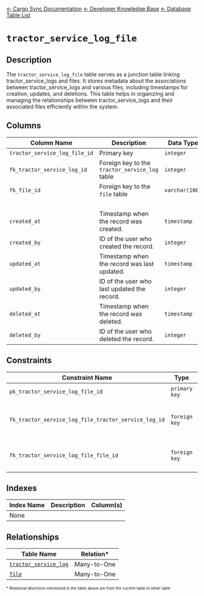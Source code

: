 [← Cargo Sync Documentation](../../../../readme.md) [← Developer Knowledge Base](../../readme.md) [← Database Table List](../database-design.md)

# `tractor_service_log_file`

## Description

The `tractor_service_log_file` table serves as a junction table linking tractor_service_logs and files. It stores metadata about the associations between tractor_service_logs and various files, including timestamps for creation, updates, and deletions. This table helps in organizing and managing the relationships between tractor_service_logs and their associated files efficiently within the system.

## Columns

|Column Name|Description|Data Type|Nullable|Default|
|-|-|-|-|-|
|`tractor_service_log_file_id`|Primary key|`integer`|❌||
|`fk_tractor_service_log_id`|Foreign key to the `tractor_service_log` table|`integer`|❌||
|`fk_file_id`|Foreign key to the `file` table|`varchar(100)`|❌||
|&nbsp;|
|`created_at`|Timestamp when the record was created.|`timestamp`|❌|`current_timestamp`|
|`created_by`|ID of the user who created the record.|`integer`|❌|-1|
|`updated_at`|Timestamp when the record was last updated.|`timestamp`|❌|`current_timestamp`|
|`updated_by`|ID of the user who last updated the record.|`integer`|❌|-1|
|`deleted_at`|Timestamp when the record was deleted.|`timestamp`|✓|`null`|
|`deleted_by`|ID of the user who deleted the record.|`integer`|✓|`null`|

## Constraints

|Constraint Name|Type|Description|Column(s)|
|--|--|--|--|
|`pk_tractor_service_log_file_id`|`primary key`|Primary key constraint|`tractor_service_log_file_id`|
|`fk_tractor_service_log_file_tractor_service_log_id`|`foreign key`|Foreign key constraint referencing `tractor_service_log` table|`fk_tractor_service_log_id`|
|`fk_tractor_service_log_file_file_id`|`foreign key`|Foreign key constraint referencing `file` table|`fk_file_id`|

## Indexes

|Index Name|Description|Column(s)|
|-|-|-|
|None|

## Relationships

|Table Name|Relation*|
|-|-|
|[`tractor_service_log`](./tractor-service-log-table.md)|Many-to-One|
|[`file`](./file-table.md)|Many-to-One|


<span style="font-size:10px">\* Relational directions mentioned in the table above are from the current table to other table</span>